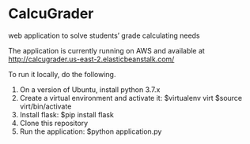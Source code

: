 # CalcuGrader
web application to solve students’ grade calculating needs

The application is currently running on AWS and available at http://calcugrader.us-east-2.elasticbeanstalk.com/

To run it locally, do the following.

1. On a version of Ubuntu, install python 3.7.x
2. Create a virtual environment and activate it: 
  $virtualenv virt
  $source virt/bin/activate
3. Install flask:
  $pip install flask
4. Clone this repository
5. Run the application:
  $python application.py
